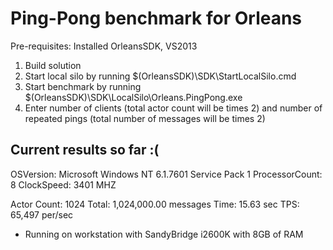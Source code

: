 Ping-Pong benchmark for Orleans
=========================================

Pre-requisites: Installed OrleansSDK, VS2013

1. Build solution
2. Start local silo by running $(OrleansSDK)\SDK\StartLocalSilo.cmd
3. Start benchmark by running $(OrleansSDK)\SDK\LocalSilo\Orleans.PingPong.exe
4. Enter number of clients (total actor count will be times 2) and number of repeated pings (total number of messages will be times 2)

Current results so far :(
-------------------------
OSVersion: Microsoft Windows NT 6.1.7601 Service Pack 1
ProcessorCount: 8
ClockSpeed: 3401 MHZ

Actor Count: 1024
Total: 1,024,000.00 messages
Time: 15.63 sec
TPS: 65,497 per/sec

* Running on workstation with SandyBridge i2600K with 8GB of RAM